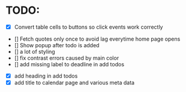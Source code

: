 # TODO:

- [x] Convert table cells to buttons so click events work correctly
- [] Fetch quotes only once to avoid lag everytime home page opens
- [] Show popup after todo is added
- [] a lot of styling
- []  fix contrast errors caused by main color
- []  add missing label to deadline in add todos
- [x]  add heading in add todos
- [x]  add title to calendar page and various meta data
